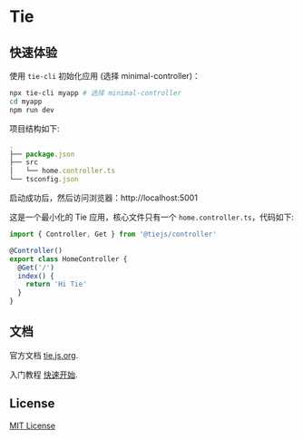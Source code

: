 # Tie

## 快速体验

使用 `tie-cli` 初始化应用 (选择 minimal-controller)：

```bash
npx tie-cli myapp # 选择 minimal-controller
cd myapp
npm run dev
```

项目结构如下:

```js
.
├── package.json
├── src
│   └── home.controller.ts
└── tsconfig.json
```

启动成功后，然后访问浏览器：http://localhost:5001

这是一个最小化的 Tie 应用，核心文件只有一个 `home.controller.ts`，代码如下:


```js
import { Controller, Get } from '@tiejs/controller'

@Controller()
export class HomeController {
  @Get('/')
  index() {
    return 'Hi Tie'
  }
}
```

## 文档

官方文档 [tie.js.org](https://tie.js.org/).

入门教程 [快速开始](https://tie.js.org/docs/intro/quick-start).

## License

[MIT License](https://github.com/tie-team/tie/blob/master/LICENSE)
